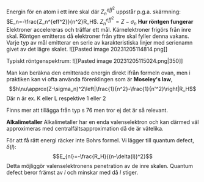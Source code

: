 Energin för en atom i ett inre skal där $Z_n^{eff^2}$ uppstår p.g.a. skärmning:
$E_n=-\frac{Z_n^{eff^2}}{n^2}R_H$.
$Z_n^{eff^2}=Z-\sigma_n$
**Hur röntgen fungerar**
Elektroner accelereras och träffar ett mål. Kärnelektroner frigörs från inre skal. Röntgen emitteras då elektroner från yttre skal fyller denna vakans. Varje typ av mål emitterar en serie av karakteristiska linjer med serienamn givet av det lägre skalet.
![[Pasted image 20231205114814.png]]

Typiskt röntgenspektrum:
![[Pasted image 20231205115024.png|350]]

Man kan beräkna den emitterade energin direkt ifrån formeln ovan, men i praktiken kan vi ofta använda förenklingen som är **Moseley's law**,
$$h\nu\approx(Z-\sigma_n)^2\left|\frac{1}{n^2}-\frac{1}{n'^2}\right|R_H$$
Där n är ex. K eller L respektive 1 eller 2

Finns mer att tillägga från typ s 76 men tror ej det är så relevant.

**Alkalimetaller**
Alkalimetaller har en enda valenselektron och kan därmed väl approximeras med centralfältsapproximation då de är vätelika.

För att få rätt energi räcker inte Bohrs formel. Vi lägger till quantum defect, $\delta(l)$:
$$E_{nl}=-\frac{R_H}{(n-\delta(l))^2}$$
Detta möjliggör valenselektronens penetration av de inre skalen. Quantum defect beror främst av $l$ och minskar med då $l$ stiger.